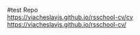 #test Repo  
https://viacheslavjs.github.io/rsschool-cv/cv  
https://viacheslavjs.github.io/rsschool-cv/
